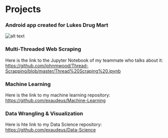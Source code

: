 # Projects

### Android app created for Lukes Drug Mart

![alt text](https://github.com/exaudeus/Projects/blob/master/Lukes.gif "Lukes")

### Multi-Threaded Web Scraping
Here is the link to the Jupyter Notebook of my teammate who talks about it:
https://github.com/johnmwood/Thread-Scrapping/blob/master/Thread%20Scraping%20.ipynb

### Machine Learning
Here is the link to my machine learning repository:
https://github.com/exaudeus/Machine-Learning

### Data Wrangling & Visualization
Here is hte link to my Data Science repository:
https://github.com/exaudeus/Data-Science
